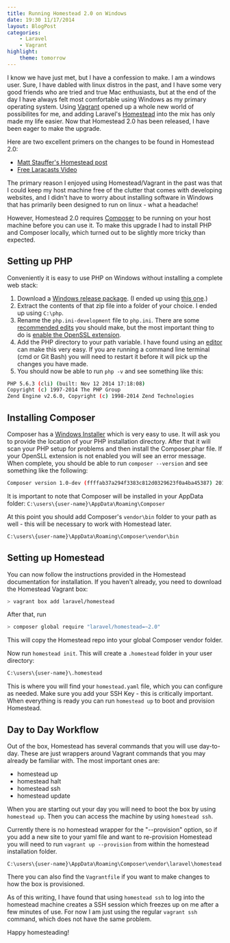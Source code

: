 ```yaml
---
title: Running Homestead 2.0 on Windows
date: 19:30 11/17/2014
layout: BlogPost
categories:
    - Laravel
    - Vagrant
highlight:
    theme: tomorrow
---
```


I know we have just met, but I have a confession to make. I am a windows user. Sure, I have dabled with linux distros in the past, and I have some very good friends who are tried and true Mac enthusiasts, but at the end of the day I have always felt most comfortable using Windows as my primary operating system. Using [Vagrant](https://www.vagrantup.com/) opened up a whole new world of possibilites for me, and adding Laravel's [Homestead](http://laravel.com/docs/4.2/homestead) into the mix has only made my life easier. Now that Homestead 2.0 has been released, I have been eager to make the upgrade.

<!-- more -->

Here are two excellent primers on the changes to be found in Homestead 2.0:

- [Matt Stauffer's Homestead post](http://mattstauffer.co/blog/introducing-laravel-homestead-2.0)
- [Free Laracasts Video](https://laracasts.com/lessons/say-hello-to-laravel-homestead-two)

The primary reason I enjoyed using Homestead/Vagrant in the past was that I could keep my host machine free of the clutter that comes with developing websites, and I didn't have to worry about installing software in Windows that has primarily been designed to run on linux - what a headache!

However, Homestead 2.0 requires [Composer](https://getcomposer.org/) to be running on your host machine before you can use it. To make this upgrade I had to install PHP and Composer locally, which turned out to be slightly more tricky than expected.

## Setting up PHP

Conveniently it is easy to use PHP on Windows without installing a complete web stack:

1.  Download a [Windows release package](http://windows.php.net/download/). \(I ended up using [this one](http://windows.php.net/downloads/releases/php-5.6.3-Win32-VC11-x86.zip).\)
2.  Extract the contents of that zip file into a folder of your choice. I ended up using `C:\php`.
3.  Rename the `php.ini-development` file to `php.ini`. There are some [recommended edits](http://php.net/manual/en/install.windows.manual.php#install.windows.manual.phpini) you should make, but the most important thing to do is [enable the OpenSSL extension](http://www.herongyang.com/PKI/HTTPS-PHP-Configure-PHP-OpenSSL-on-Windows.html).
4.  Add the PHP directory to your path variable. I have found using an [editor](http://eveditor.com/) can make this very easy. If you are running a command line terminal (cmd or Git Bash) you will need to restart it before it will pick up the changes you have made.
5.  You should now be able to run `php -v` and see something like this:

```bash
PHP 5.6.3 (cli) (built: Nov 12 2014 17:18:08)
Copyright (c) 1997-2014 The PHP Group
Zend Engine v2.6.0, Copyright (c) 1998-2014 Zend Technologies
```

## Installing Composer

Composer has a [Windows Installer](https://getcomposer.org/Composer-Setup.exe) which is very easy to use. It will ask you to provide the location of your PHP installation directory. After that it will scan your PHP setup for problems and then install the Composer.phar file. If your OpenSLL extension is not enabled you will see an error message. When complete, you should be able to run `composer --version` and see something like the following:

```bash
Composer version 1.0-dev (ffffab37a294f3383c812d0329623f0a4ba45387) 2014-11-05 06:04:18
```

It is important to note that Composer will be installed in your AppData folder: `C:\users\{user-name}\AppData\Roaming\Composer`

At this point you should add Composer's `vendor\bin` folder to your path as well - this will be necessary to work with Homestead later.

```bash
C:\users\{user-name}\AppData\Roaming\Composer\vendor\bin
```

## Setting up Homestead

You can now follow the instructions provided in the Homestead documentation for installation. If you haven't already, you need to download the Homestead Vagrant box:

```bash
> vagrant box add laravel/homestead
```

After that, run

```bash
> composer global require "laravel/homestead=~2.0"
```

This will copy the Homestead repo into your global Composer vendor folder.

Now run `homestead init`. This will create a `.homestead` folder in your user directory:

```bash
C:\users\{user-name}\.homestead
```

This is where you will find your `homestead.yaml` file, which you can configure as needed. Make sure you add your SSH Key - this is critically important. When everything is ready you can run `homestead up` to boot and provision Homestead.

## Day to Day Workflow

Out of the box, Homestead has several commands that you will use day-to-day. These are just wrappers around Vagrant commands that you may already be familiar with. The most important ones are:

- homestead up
- homestead halt
- homestead ssh
- homestead update

When you are starting out your day you will need to boot the box by using `homestead up`. Then you can access the machine by using `homestead ssh`.

Currently there is no homestead wrapper for the "--provision" option, so if you add a new site to your yaml file and want to re-provision Homestead you will need to run `vagrant up --provision` from within the homestead installation folder.

```
C:\users\{user-name}\AppData\Roaming\Composer\vendor\laravel\homestead
```

There you can also find the `Vagrantfile` if you want to make changes to how the box is provisioned.

As of this writing, I have found that using `homestead ssh` to log into the homestead machine creates a SSH session which freezes up on me after a few minutes of use. For now I am just using the regular `vagrant ssh` command, which does not have the same problem.

Happy homesteading!
